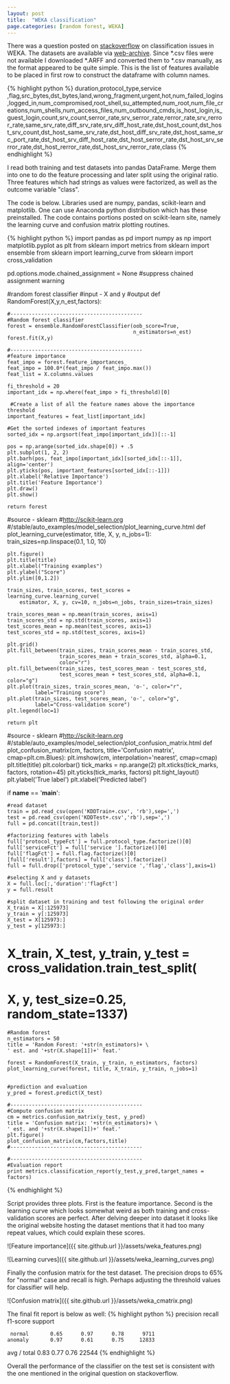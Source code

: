 ```yaml
---
layout: post
title:  "WEKA classification"
page.categories: [random forest, WEKA]
---
```

There was a question posted on [stackoverflow][stack] on classification issues in WEKA. The datasets are available via [web-archive][datasets]. Since *.csv files were not available I downloaded *.ARFF and converted them to *.csv manually, as the format appeared to be quite simple. This is the list of features available to be placed in first row to construct the dataframe with column names.

{% highlight python %}
duration,protocol_type,service ,flag,src_bytes,dst_bytes,land,wrong_fragment,urgent,hot,num_failed_logins,logged_in,num_compromised,root_shell,su_attempted,num_root,num_file_creations,num_shells,num_access_files,num_outbound_cmds,is_host_login,is_guest_login,count,srv_count,serror_rate,srv_serror_rate,rerror_rate,srv_rerror_rate,same_srv_rate,diff_srv_rate,srv_diff_host_rate,dst_host_count,dst_host_srv_count,dst_host_same_srv_rate,dst_host_diff_srv_rate,dst_host_same_src_port_rate,dst_host_srv_diff_host_rate,dst_host_serror_rate,dst_host_srv_serror_rate,dst_host_rerror_rate,dst_host_srv_rerror_rate,class
{% endhighlight %}

I read both training and test datasets into pandas DataFrame. Merge them into one to do the feature processing and later split using the original ratio. Three features which had strings as values were factorized, as well as the outcome variable "class".

The code is below. Libraries used are numpy, pandas, scikit-learn and matplotlib. One can use Anaconda python distribution which has these preinstalled. The code contains portions posted on scikit-learn site, namely the learning curve and confusion matrix plotting routines.

{% highlight python %}
import pandas as pd
import numpy as np
import matplotlib.pyplot as plt
from sklearn import metrics
from sklearn import ensemble
from sklearn import learning_curve
from sklearn import cross_validation

pd.options.mode.chained_assignment = None  #suppress chained assignment warning

#random forest classifier
#input - X and y
#output
def RandomForest(X,y,n_est,factors):
    
    #-------------------------------------------    
    #Random forest classifier
    forest = ensemble.RandomForestClassifier(oob_score=True, 
                                             n_estimators=n_est)
    forest.fit(X,y)
    
    #-------------------------------------------    
    #feature importance
    feat_impo = forest.feature_importances_
    feat_impo = 100.0*(feat_impo / feat_impo.max())
    feat_list = X.columns.values

    fi_threshold = 20
    important_idx = np.where(feat_impo > fi_threshold)[0]
 
     #Create a list of all the feature names above the importance threshold
    important_features = feat_list[important_idx]
 
    #Get the sorted indexes of important features
    sorted_idx = np.argsort(feat_impo[important_idx])[::-1]
     
    pos = np.arange(sorted_idx.shape[0]) + .5
    plt.subplot(1, 2, 2)
    plt.barh(pos, feat_impo[important_idx][sorted_idx[::-1]], align='center')
    plt.yticks(pos, important_features[sorted_idx[::-1]])
    plt.xlabel('Relative Importance')
    plt.title('Feature Importance')
    plt.draw()
    plt.show()
    
    return forest

#source - sklearn
#http://scikit-learn.org
#/stable/auto_examples/model_selection/plot_learning_curve.html
def plot_learning_curve(estimator, title, X, y, n_jobs=1):    
    train_sizes=np.linspace(0.1, 1.0, 10)

    plt.figure()
    plt.title(title)
    plt.xlabel("Training examples")
    plt.ylabel("Score")
    plt.ylim([0,1.2])
    
    train_sizes, train_scores, test_scores = learning_curve.learning_curve(
        estimator, X, y, cv=10, n_jobs=n_jobs, train_sizes=train_sizes)

    train_scores_mean = np.mean(train_scores, axis=1)
    train_scores_std = np.std(train_scores, axis=1)
    test_scores_mean = np.mean(test_scores, axis=1)
    test_scores_std = np.std(test_scores, axis=1)
    
    plt.grid()
    plt.fill_between(train_sizes, train_scores_mean - train_scores_std,
                     train_scores_mean + train_scores_std, alpha=0.1,
                     color="r")
    plt.fill_between(train_sizes, test_scores_mean - test_scores_std,
                     test_scores_mean + test_scores_std, alpha=0.1, color="g")
    plt.plot(train_sizes, train_scores_mean, 'o-', color="r",
             label="Training score")
    plt.plot(train_sizes, test_scores_mean, 'o-', color="g",
             label="Cross-validation score")
    plt.legend(loc=1)
    
    return plt
    
#source - sklearn
#http://scikit-learn.org
#/stable/auto_examples/model_selection/plot_confusion_matrix.html
def plot_confusion_matrix(cm, factors, title='Confusion matrix', 
                          cmap=plt.cm.Blues):
    plt.imshow(cm, interpolation='nearest', cmap=cmap)
    plt.title(title)
    plt.colorbar()
    tick_marks = np.arange(2)
    plt.xticks(tick_marks, factors, rotation=45)
    plt.yticks(tick_marks, factors)
    plt.tight_layout()
    plt.ylabel('True label')
    plt.xlabel('Predicted label')

    

if __name__ == '__main__':
    
    #read dataset   
    train = pd.read_csv(open('KDDTrain+.csv', 'rb'),sep=',')
    test = pd.read_csv(open('KDDTest+.csv','rb'),sep=',')
    full = pd.concat([train,test])
    
    #factorizing features with labels    
    full['protocol_typeFct'] = full.protocol_type.factorize()[0] 
    full['serviceFct'] = full['service '].factorize()[0]
    full['flagFct'] = full.flag.factorize()[0]
    [full['result'],factors] = full['class'].factorize()
    full = full.drop(['protocol_type','service ','flag','class'],axis=1)
    
    #selecting X and y datasets
    X = full.loc[:,'duration':'flagFct']
    y = full.result
    
    #split dataset in training and test following the original order
    X_train = X[:125973]
    y_train = y[:125973]
    X_test = X[125973:]
    y_test = y[125973:]
#    X_train, X_test, y_train, y_test = cross_validation.train_test_split(
#    X, y, test_size=0.25, random_state=1337)
    
    #Random forest
    n_estimators = 50
    title = 'Random Forest: '+str(n_estimators)+ \
    ' est. and '+str(X.shape[1])+' feat.'
    
    forest = RandomForest(X_train, y_train, n_estimators, factors)
    plot_learning_curve(forest, title, X_train, y_train, n_jobs=1)
    
    
    #prediction and evaluation
    y_pred = forest.predict(X_test)
    
    #-------------------------------------------
    #Compute confusion matrix
    cm = metrics.confusion_matrix(y_test, y_pred)
    title = 'Confusion matrix: '+str(n_estimators)+ \
    ' est. and '+str(X.shape[1])+' feat.'
    plt.figure()
    plot_confusion_matrix(cm,factors,title)
    #-------------------------------------------
    
    #-------------------------------------------
    #Evaluation report
    print metrics.classification_report(y_test,y_pred,target_names = factors)
{% endhighlight %}

Script provides three plots. First is the feature importance. Second is the learning curve which looks somewhat weird as both training and cross-validation scores are perfect. After delving deeper into dataset it looks like the original website hosting the dataset mentions that it had too many repeat values, which could explain these scores.

![Feature importance]({{ site.github.url }}/assets/weka_features.png)

![Learning curves]({{ site.github.url }}/assets/weka_learning_curves.png)

Finally the confusion matrix for the test dataset. The precision drops to 65% for "normal" case and recall is high. Perhaps adjusting the threshold values for classifier will help.

![Confusion matrix]({{ site.github.url }}/assets/weka_cmatrix.png)

The final fit report is below as well:
{% highlight python %}
             precision    recall  f1-score   support

     normal       0.65      0.97      0.78      9711
    anomaly       0.97      0.61      0.75     12833

avg / total       0.83      0.77      0.76     22544
{% endhighlight %}

Overall the performance of the classifier on the test set is consistent with the one mentioned in the original question on stackoverflow.

[stack]: http://stackoverflow.com/questions/35882933/classfication-accuracy-on-weka/35883064#35883064
[datasets]: https://web.archive.org/web/20150205070216/http://nsl.cs.unb.ca/NSL-KDD/